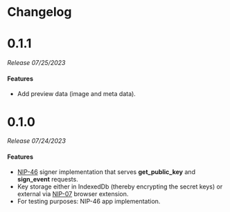 # Changelog

# 0.1.1

_Release 07/25/2023_

#### Features

- Add preview data (image and meta data).

# 0.1.0

_Release 07/24/2023_

#### Features

- [NIP-46](https://github.com/nostr-protocol/nips/blob/master/46.md) signer implementation that serves **get_public_key** and **sign_event** requests.
- Key storage either in IndexedDb (thereby encrypting the secret keys) or external via [NIP-07](https://github.com/nostr-protocol/nips/blob/master/07.md) browser extension.
- For testing purposes: NIP-46 app implementation.
